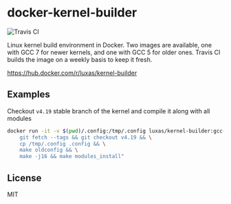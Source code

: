 # docker-kernel-builder

![Travis CI](https://api.travis-ci.com/luxas/docker-kernel-builder.svg?branch=master)

Linux kernel build environment in Docker. Two images are available, one with
GCC 7 for newer kernels, and one with GCC 5 for older ones. Travis CI builds
the image on a weekly basis to keep it fresh.

https://hub.docker.com/r/luxas/kernel-builder

## Examples

Checkout `v4.19` stable branch of the kernel and compile it along with all modules 

```bash
docker run -it -v $(pwd)/.config:/tmp/.config luxas/kernel-builder:gcc-7 /bin/bash -c "\
	git fetch --tags && git checkout v4.19 && \
	cp /tmp/.config .config && \
	make oldconfig && \
	make -j16 && make modules_install"
```

## License

MIT
